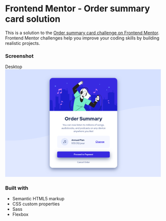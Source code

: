 # Frontend Mentor - Order summary card solution

This is a solution to the [Order summary card challenge on Frontend Mentor](https://www.frontendmentor.io/challenges/order-summary-component-QlPmajDUj). Frontend Mentor challenges help you improve your coding skills by building realistic projects. 

### Screenshot

Desktop
![Desktop](./OSComponent-desktop.png)

### Built with

- Semantic HTML5 markup
- CSS custom properties
- Sass
- Flexbox
